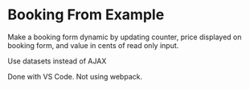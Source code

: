 # Booking From Example

Make a booking form dynamic by updating counter, price displayed on booking form, and value in cents of read only input.

Use datasets instead of AJAX

Done with VS Code. Not using webpack.
